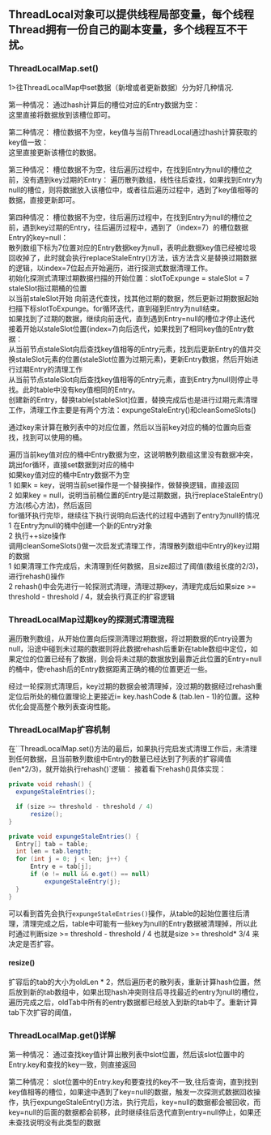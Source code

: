 ## ThreadLocal对象可以提供线程局部变量，每个线程Thread拥有一份自己的副本变量，多个线程互不干扰。

### ThreadLocalMap.set()
1>往ThreadLocalMap中set数据（新增或者更新数据）分为好几种情况.
  
  第一种情况： 通过hash计算后的槽位对应的Entry数据为空：  
  这里直接将数据放到该槽位即可。
  
  第二种情况： 槽位数据不为空，key值与当前ThreadLocal通过hash计算获取的key值一致：  
  这里直接更新该槽位的数据。
  
  第三种情况： 槽位数据不为空，往后遍历过程中，在找到Entry为null的槽位之前，没有遇到key过期的Entry：
  遍历散列数组，线性往后查找，如果找到Entry为null的槽位，则将数据放入该槽位中，或者往后遍历过程中，遇到了key值相等的数据，直接更新即可。  
  
  第四种情况： 槽位数据不为空，往后遍历过程中，在找到Entry为null的槽位之前，遇到key过期的Entry，往后遍历过程中，遇到了（index=7）的槽位数据Entry的key=null：   
  散列数组下标为7位置对应的Entry数据key为null，表明此数据key值已经被垃圾回收掉了，此时就会执行replaceStaleEntry()方法，该方法含义是替换过期数据的逻辑，以index=7位起点开始遍历，进行探测式数据清理工作。   
  初始化探测式清理过期数据扫描的开始位置：slotToExpunge = staleSlot = 7  staleSlot指过期桶的位置  
  以当前staleSlot开始 向前迭代查找，找其他过期的数据，然后更新过期数据起始扫描下标slotToExpunge。for循环迭代，直到碰到Entry为null结束。  
  如果找到了过期的数据，继续向前迭代，直到遇到Entry=null的槽位才停止迭代  
  接着开始以staleSlot位置(index=7)向后迭代，如果找到了相同key值的Entry数据：  
  从当前节点staleSlot向后查找key值相等的Entry元素，找到后更新Entry的值并交换staleSlot元素的位置(staleSlot位置为过期元素)，更新Entry数据，然后开始进行过期Entry的清理工作  
  从当前节点staleSlot向后查找key值相等的Entry元素，直到Entry为null则停止寻找。此时table中没有key值相同的Entry。  
  创建新的Entry，替换table[stableSlot]位置，替换完成后也是进行过期元素清理工作，清理工作主要是有两个方法：expungeStaleEntry()和cleanSomeSlots()  
  
  通过key来计算在散列表中的对应位置，然后以当前key对应的桶的位置向后查找，找到可以使用的桶。  
  
  遍历当前key值对应的桶中Entry数据为空，这说明散列数组这里没有数据冲突，跳出for循环，直接set数据到对应的桶中  
  如果key值对应的桶中Entry数据不为空  
  1 如果k = key，说明当前set操作是一个替换操作，做替换逻辑，直接返回  
  2 如果key = null，说明当前桶位置的Entry是过期数据，执行replaceStaleEntry()方法(核心方法)，然后返回  
  for循环执行完毕，继续往下执行说明向后迭代的过程中遇到了entry为null的情况  
  1 在Entry为null的桶中创建一个新的Entry对象  
  2 执行++size操作  
  调用cleanSomeSlots()做一次启发式清理工作，清理散列数组中Entry的key过期的数据  
  1 如果清理工作完成后，未清理到任何数据，且size超过了阈值(数组长度的2/3)，进行rehash()操作  
  2 rehash()中会先进行一轮探测式清理，清理过期key，清理完成后如果size >= threshold - threshold / 4，就会执行真正的扩容逻辑  
  
### ThreadLocalMap过期key的探测式清理流程

  遍历散列数组，从开始位置向后探测清理过期数据，将过期数据的Entry设置为null，沿途中碰到未过期的数据则将此数据rehash后重新在table数组中定位，如果定位的位置已经有了数据，则会将未过期的数据放到最靠近此位置的Entry=null的桶中，使rehash后的Entry数据距离正确的桶的位置更近一些。  
  
  经过一轮探测式清理后，key过期的数据会被清理掉，没过期的数据经过rehash重定位后所处的桶位置理论上更接近i= key.hashCode & (tab.len - 1)的位置。这种优化会提高整个散列表查询性能。
   
### ThreadLocalMap扩容机制

  在``ThreadLocalMap.set()方法的最后，如果执行完启发式清理工作后，未清理到任何数据，且当前散列数组中Entry的数量已经达到了列表的扩容阈值(len*2/3)，就开始执行rehash()`逻辑：
  接着看下rehash()具体实现：
  ```java
private void rehash() {
    expungeStaleEntries();

    if (size >= threshold - threshold / 4)
        resize();
}

private void expungeStaleEntries() {
    Entry[] tab = table;
    int len = tab.length;
    for (int j = 0; j < len; j++) {
        Entry e = tab[j];
        if (e != null && e.get() == null)
            expungeStaleEntry(j);
    }
}

```
可以看到首先会执行`expungeStaleEntries()`操作，从table的起始位置往后清理，清理完成之后，table中可能有一些key为null的Entry数据被清理掉，所以此时通过判断size >= threshold - threshold / 4 也就是size >= threshold* 3/4 来决定是否扩容。

#### resize()

扩容后的tab的大小为oldLen * 2，然后遍历老的散列表，重新计算hash位置，然后放到新的tab数组中，如果出现hash冲突则往后寻找最近的entry为null的槽位，遍历完成之后，oldTab中所有的entry数据都已经放入到新的tab中了。重新计算tab下次扩容的阈值，

### ThreadLocalMap.get()详解

第一种情况： 通过查找key值计算出散列表中slot位置，然后该slot位置中的Entry.key和查找的key一致，则直接返回

第二种情况： slot位置中的Entry.key和要查找的key不一致,往后查询，直到找到key值相等的槽位，如果途中遇到了key=null的数据，触发一次探测式数据回收操作，执行expungeStaleEntry()方法，执行完后，key=null的数据都会被回收，而key=null的后面的数据都会前移，此时继续往后迭代直到entry=null停止，如果还未查找说明没有此类型的数据
                                   

  
  
